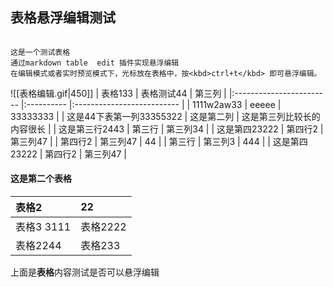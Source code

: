 ---
---

## 表格悬浮编辑测试

```ad-tip

这是一个测试表格
通过markdown table  edit 插件实现悬浮编辑
在编辑模式或者实时预览模式下，光标放在表格中，按<kbd>ctrl+t</kbd> 即可悬浮编辑。
```
![[表格编辑.gif|450]]
| 表格133                  | 表格测试44 | 第三列                     |
|:------------------------ |:---------- |:-------------------------- |
| 1111w2aw33               | eeeee      | 33333333                   |
| 这是44下表第一列33355322 | 这是第二列 | 这是第三列比较长的内容很长 |
| 这是第三行2443           | 第三行     | 第三列34                   |
| 这是第四23222            | 第四行2    | 第三列47                   |
| 第四行2                  | 第三列47   | 44                         |
| 第三行                   | 第三列3    | 444                        |
| 这是第四23222            | 第四行2    | 第三列47                   |


#### 这是第二个表格

|     表格2         |     22           |
|:----------------|:-----------------|
|     表格3 3111     |     表格2222       |
|     表格2244      |     表格233        |

上面是**表格**内容测试是否可以悬浮编辑



